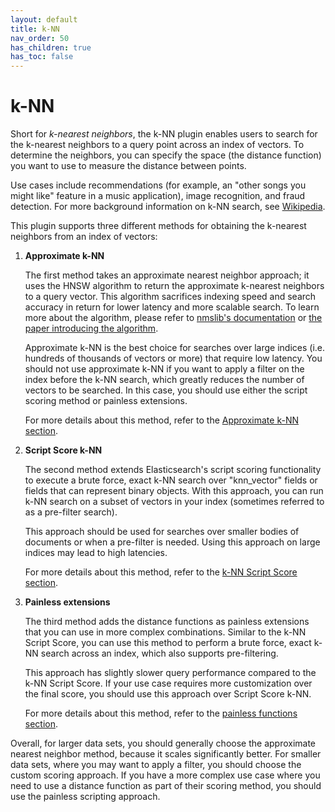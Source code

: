 ```yaml
---
layout: default
title: k-NN
nav_order: 50
has_children: true
has_toc: false
---
```


# k-NN

Short for *k-nearest neighbors*, the k-NN plugin enables users to search for the k-nearest neighbors to a query point across an index of vectors. To determine the neighbors, you can specify the space (the distance function) you want to use to measure the distance between points.

Use cases include recommendations (for example, an "other songs you might like" feature in a music application), image recognition, and fraud detection. For more background information on k-NN search, see [Wikipedia](https://en.wikipedia.org/wiki/Nearest_neighbor_search).

This plugin supports three different methods for obtaining the k-nearest neighbors from an index of vectors:

1. **Approximate k-NN**

    The first method takes an approximate nearest neighbor approach; it uses the HNSW algorithm to return the approximate k-nearest neighbors to a query vector. This algorithm sacrifices indexing speed and search accuracy in return for lower latency and more scalable search. To learn more about the algorithm, please refer to [nmslib's documentation](https://github.com/nmslib/nmslib/) or [the paper introducing the algorithm](https://arxiv.org/abs/1603.09320).

    Approximate k-NN is the best choice for searches over large indices (i.e. hundreds of thousands of vectors or more) that require low latency. You should not use approximate k-NN if you want to apply a filter on the index before the k-NN search, which greatly reduces the number of vectors to be searched. In this case, you should use either the script scoring method or painless extensions.

    For more details about this method, refer to the [Approximate k-NN section](approximate-knn).

2. **Script Score k-NN**

    The second method extends Elasticsearch's script scoring functionality to execute a brute force, exact k-NN search over "knn_vector" fields or fields that can represent binary objects. With this approach, you can run k-NN search on a subset of vectors in your index (sometimes referred to as a pre-filter search).

    This approach should be used for searches over smaller bodies of documents or when a pre-filter is needed. Using this approach on large indices may lead to high latencies.

    For more details about this method, refer to the [k-NN Script Score section](knn-score-script).

3. **Painless extensions**

    The third method adds the distance functions as painless extensions that you can use in more complex combinations. Similar to the k-NN Script Score, you can use this method to perform a brute force, exact k-NN search across an index, which also supports pre-filtering.

    This approach has slightly slower query performance compared to the k-NN Script Score. If your use case requires more customization over the final score, you should use this approach over Script Score k-NN.

    For more details about this method, refer to the [painless functions section](painless-functions).


Overall, for larger data sets, you should generally choose the approximate nearest neighbor method, because it scales significantly better. For smaller data sets, where you may want to apply a filter, you should choose the custom scoring approach. If you have a more complex use case where you need to use a distance function as part of their scoring method, you should use the painless scripting approach.
